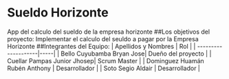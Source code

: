 # Sueldo Horizonte
App del calculo del sueldo de la empresa horizonte
##Los objetivos del proyecto:
  Implementar el calculo del seuldo a pagar por la Empresa Horizonte
##Integrantes del Equipo:
| Apellidos y Nombres | Rol |
| --------------------|-----|
| Bello Cuyubamba Bryan Jose| Dueño del proyecto |
| Cuellar Pampas Junior Jhosep| Scrum Master |
| Dominguez Huamán Rubén Anthony | Desarrollador |
| Soto  Segio Aldair | Desarrollador |

